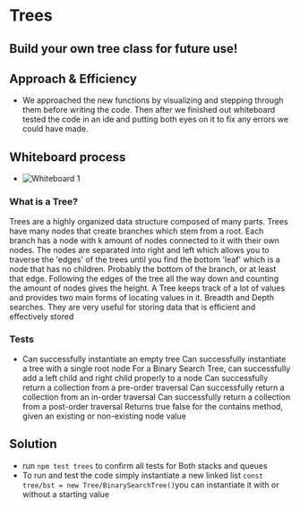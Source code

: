 # Trees

## Build your own tree class for future use!

## Approach & Efficiency

- We approached the new functions by visualizing and stepping through them before writing the code. Then after we finished out whiteboard tested the code in an ide and putting both eyes on it to fix any errors we could have made.

## Whiteboard process

- ![Whiteboard 1](assets/CodeChallnege15.png)

### What is a Tree?

Trees are a highly organized data structure composed of many parts. Trees have many nodes that create branches which stem from a root. Each branch has a node with k amount of nodes connected to it with their own nodes. The nodes are separated into right and left which allows you to traverse the 'edges' of the trees until you find the bottom 'leaf' which is a node that has no children. Probably the bottom of the branch, or at least that edge. Following the edges of the tree all the way down and counting the amount of nodes gives the height. A Tree keeps track of a lot of values and provides two main forms of locating values in it. Breadth and Depth searches. They are very useful for storing data that is efficient and effectively stored

### Tests

- Can successfully instantiate an empty tree
  Can successfully instantiate a tree with a single root node
  For a Binary Search Tree, can successfully add a left child and right child properly to a node
  Can successfully return a collection from a pre-order traversal
  Can successfully return a collection from an in-order traversal
  Can successfully return a collection from a post-order traversal
  Returns true false for the contains method, given an existing or non-existing node value

## Solution

- run `npm test trees` to confirm all tests for Both stacks and queues
- To run and test the code simply instantiate a new linked list `const tree/bst = new Tree/BinarySearchTree()`you can instantiate it with or without a starting value
